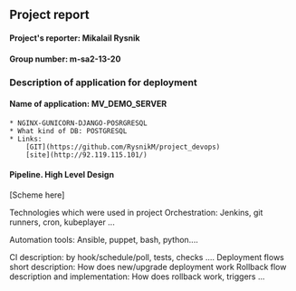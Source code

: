 ## Project report

#### Project's reporter: Mikalail Rysnik
#### Group number: m-sa2-13-20

### Description of application for deployment

#### Name of application: MV_DEMO_SERVER

    * NGINX-GUNICORN-DJANGO-POSRGRESQL
    * What kind of DB: POSTGRESQL
    * Links:
        [GIT](https://github.com/RysnikM/project_devops)
        [site](http://92.119.115.101/)
    
#### Pipeline. High Level Design

[Scheme here]



Technologies which were used in project
Orchestration: Jenkins, git runners, cron, kubeplayer ...

Automation tools: Ansible, puppet, bash, python....

CI description: by hook/schedule/poll, tests, checks ....
    Deployment flows short description:
    How does new/upgrade deployment work
    Rollback flow description and implementation:
    How does rollback work, triggers ...
